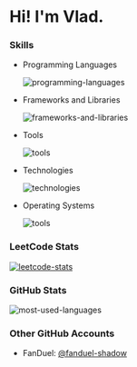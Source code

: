 # Hi! I'm Vlad.

### Skills

- Programming Languages

  ![programming-languages](https://skillicons.dev/icons?i=kotlin,java,python,javascript,cpp)

- Frameworks and Libraries

  ![frameworks-and-libraries](https://skillicons.dev/icons?i=spring,django,react,nodejs)

- Tools

  ![tools](https://skillicons.dev/icons?i=vim,vscode,idea,androidstudio,github)


- Technologies

  ![technologies](https://skillicons.dev/icons?i=git,aws,arduino)
  

- Operating Systems

  ![tools](https://skillicons.dev/icons?i=apple,ubuntu,kali,windows)

### LeetCode Stats

[![leetcode-stats](https://leetcard.jacoblin.cool/SSHshadow2222?theme=dark&font=arial&cache=0)](https://leetcode.com/SSHshadow2222)

### GitHub Stats

![most-used-languages](https://github-readme-stats.vercel.app/api/top-langs?username=sshshadow222&show_icons=true&locale=en&layout=compact&theme=dark)

### Other GitHub Accounts

- FanDuel: [@fanduel-shadow](https://github.com/fanduel-shadow)
